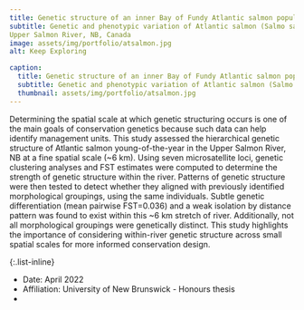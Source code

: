 ```yaml
---
title: Genetic structure of an inner Bay of Fundy Atlantic salmon population
subtitle: Genetic and phenotypic variation of Atlantic salmon (Salmo salar) young-of-the-year in the
Upper Salmon River, NB, Canada
image: assets/img/portfolio/atsalmon.jpg
alt: Keep Exploring

caption:
  title: Genetic structure of an inner Bay of Fundy Atlantic salmon population
  subtitle: Genetic and phenotypic variation of Atlantic salmon (Salmo salar) young-of-the-year in the Upper Salmon River, NB, Canada
  thumbnail: assets/img/portfolio/atsalmon.jpg
---
```


Determining the spatial scale at which genetic structuring occurs is one of the main goals of
conservation genetics because such data can help identify management units. This study assessed
the hierarchical genetic structure of Atlantic salmon young-of-the-year in the Upper Salmon
River, NB at a fine spatial scale (~6 km). Using seven microsatellite loci, genetic clustering
analyses and FST estimates were computed to determine the strength of genetic structure within
the river. Patterns of genetic structure were then tested to detect whether they aligned with
previously identified morphological groupings, using the same individuals. Subtle genetic
differentiation (mean pairwise FST=0.036) and a weak isolation by distance pattern was found to
exist within this ~6 km stretch of river. Additionally, not all morphological groupings were
genetically distinct. This study highlights the importance of considering within-river genetic
structure across small spatial scales for more informed conservation design.

{:.list-inline}

- Date: April 2022
- Affiliation: University of New Brunswick - Honours thesis
- 
